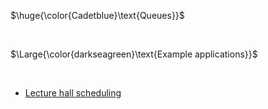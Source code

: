 $\huge{\color{Cadetblue}\text{Queues}}$

<br/>

$\Large{\color{darkseagreen}\text{Example applications}}$

<br/>

- [Lecture hall scheduling](../../algorithms/greedy/lct-hall-scheduling/lhs-3.c)
